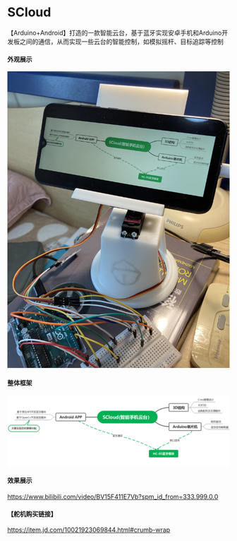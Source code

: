 # SCloud
【Arduino+Android】打造的一款智能云台，基于蓝牙实现安卓手机和Arduino开发板之间的通信，从而实现一些云台的智能控制，如模拟摇杆、目标追踪等控制

#### 外观展示
![外观展示](https://github.com/fgmn/SCloud/blob/main/image/%E5%A4%96%E8%A7%82.JPG)

#### 整体框架
![项目框架图](https://github.com/fgmn/SCloud/blob/main/image/SCloud%EF%BC%88%E6%99%BA%E8%83%BD%E6%89%8B%E6%9C%BA%E4%BA%91%E5%8F%B0%EF%BC%89.png)

#### 效果展示
https://www.bilibili.com/video/BV15F411E7Vb?spm_id_from=333.999.0.0

#### 【舵机购买链接】
https://item.jd.com/10021923069844.html#crumb-wrap
